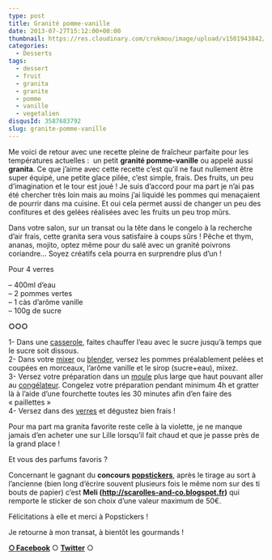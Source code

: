 ```yaml
---
type: post
title: Granité pomme-vanille
date: 2013-07-27T15:12:00+00:00
thumbnail: https://res.cloudinary.com/crokmou/image/upload/v1501943842/20130726_granit--_pomme_vanille_0014.jpg
categories: 
  - Desserts
tags: 
  - dessert
  - fruit
  - granita
  - granite
  - pomme
  - vanille
  - vegetalien
disqusId: 3587683792
slug: granite-pomme-vanille
---
```


Me voici de retour avec une recette pleine de fraîcheur parfaite pour les températures actuelles :  un petit **granité pomme-vanille** ou appelé aussi **granita**. Ce que j’aime avec cette recette c’est qu’il ne faut nullement être super équipé, une petite glace pilée, c’est simple, frais. Des fruits, un peu d’imagination et le tour est joué ! Je suis d’accord pour ma part je n’ai pas été chercher très loin mais au moins j’ai liquidé les pommes qui menaçaient de pourrir dans ma cuisine. Et oui cela permet aussi de changer un peu des confitures et des gelées réalisées avec les fruits un peu trop mûrs.

Dans votre salon, sur un transat ou la tête dans le congelo à la recherche d’air frais, cette granita sera vous satisfaire à coups sûrs ! Pêche et thym, ananas, mojito, optez même pour du salé avec un granité poivrons coriandre… Soyez créatifs cela pourra en surprendre plus d’un !

Pour 4 verres

– 400ml d’eau  
– 2 pommes vertes  
– 1 càs d’arôme vanille  
– 100g de sucre

**○○○**

1- Dans une [casserole](http://www.rueducommerce.fr/m/pl/malid:115), faites chauffer l’eau avec le sucre jusqu’à temps que le sucre soit dissous.  
2- Dans votre [mixer](http://www.rueducommerce.fr/m/pl/malid:1455381) ou [blender](http://www.rueducommerce.fr/m/pl/malid:9633603), versez les pommes préalablement pelées et coupées en morceaux, l’arôme vanille et le sirop (sucre+eau), mixez.  
3- Versez votre préparation dans un [moule](http://www.rueducommerce.fr/m/pl/malid:5325292) plus large que haut pouvant aller au [congélateur](http://www.rueducommerce.fr/m/pl/malid:9633581). Congelez votre préparation pendant minimum 4h et gratter là à l’aide d’une fourchette toutes les 30 minutes afin d’en faire des « paillettes »  
4- Versez dans des [verres](http://www.rueducommerce.fr/m/pl/malid:4769908) et dégustez bien frais !

Pour ma part ma granita favorite reste celle à la violette, je ne manque jamais d’en acheter une sur Lille lorsqu’il fait chaud et que je passe près de la grand place !

Et vous des parfums favoris ?

Concernant le gagnant du **concours [popstickers](http://www.popstickers.fr/)**, après le tirage au sort à l’ancienne (bien long d’écrire souvent plusieurs fois le même nom sur des ti bouts de papier) c’est **Meli (http://scarolles-and-co.blogspot.fr)** qui remporte le sticker de son choix d’une valeur maximum de 50€.

Félicitations à elle et merci à Popstickers !

Je retourne à mon transat, à bientôt les gourmands !

[**○<span style="font-size: xx-small; margin: 0px; outline: 0px; padding: 0px;"><span style="font-family: Arial, Helvetica, sans-serif; margin: 0px; outline: 0px; padding: 0px;"> </span></span>Facebook**](https://www.facebook.com/pages/CroKMou/148093255259077) ○ [**Twitter**](https://twitter.com/Crokmou) ○

 